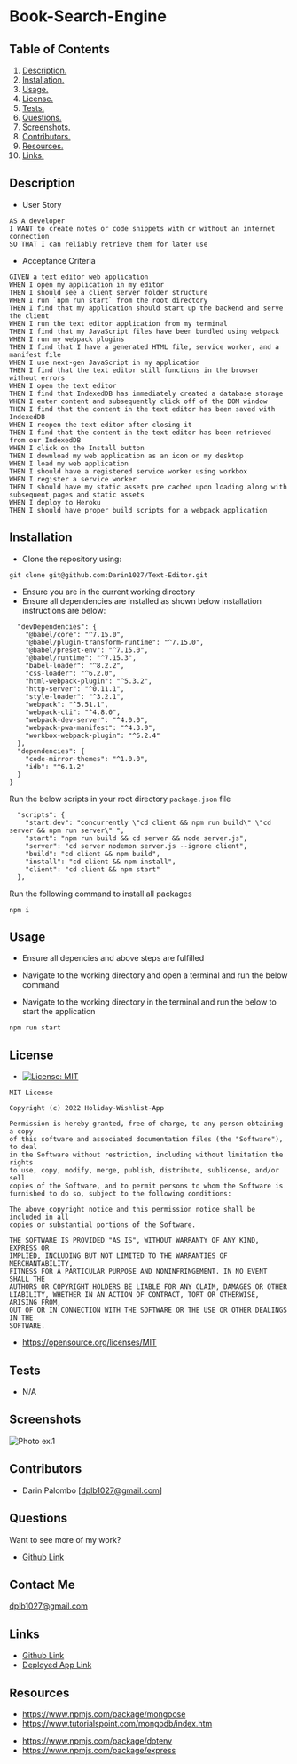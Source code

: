 # Book-Search-Engine

## Table of Contents

1. [ Description. ](#description)
2. [ Installation. ](#installation)
3. [ Usage. ](#usage)
4. [ License. ](#license)
5. [ Tests. ](#tests)
6. [ Questions. ](#questions)
7. [ Screenshots. ](#screenshots)
8. [ Contributors. ](#contributors)
9. [ Resources. ](#resources)
10. [ Links. ](#links)

## Description

- User Story

```
AS A developer
I WANT to create notes or code snippets with or without an internet connection
SO THAT I can reliably retrieve them for later use
```

- Acceptance Criteria

```
GIVEN a text editor web application
WHEN I open my application in my editor
THEN I should see a client server folder structure
WHEN I run `npm run start` from the root directory
THEN I find that my application should start up the backend and serve the client
WHEN I run the text editor application from my terminal
THEN I find that my JavaScript files have been bundled using webpack
WHEN I run my webpack plugins
THEN I find that I have a generated HTML file, service worker, and a manifest file
WHEN I use next-gen JavaScript in my application
THEN I find that the text editor still functions in the browser without errors
WHEN I open the text editor
THEN I find that IndexedDB has immediately created a database storage
WHEN I enter content and subsequently click off of the DOM window
THEN I find that the content in the text editor has been saved with IndexedDB
WHEN I reopen the text editor after closing it
THEN I find that the content in the text editor has been retrieved from our IndexedDB
WHEN I click on the Install button
THEN I download my web application as an icon on my desktop
WHEN I load my web application
THEN I should have a registered service worker using workbox
WHEN I register a service worker
THEN I should have my static assets pre cached upon loading along with subsequent pages and static assets
WHEN I deploy to Heroku
THEN I should have proper build scripts for a webpack application
```

## Installation

- Clone the repository using:

```
git clone git@github.com:Darin1027/Text-Editor.git
```

- Ensure you are in the current working directory
- Ensure all dependencies are installed as shown below installation instructions are below:

```
  "devDependencies": {
    "@babel/core": "^7.15.0",
    "@babel/plugin-transform-runtime": "^7.15.0",
    "@babel/preset-env": "^7.15.0",
    "@babel/runtime": "^7.15.3",
    "babel-loader": "^8.2.2",
    "css-loader": "^6.2.0",
    "html-webpack-plugin": "^5.3.2",
    "http-server": "^0.11.1",
    "style-loader": "^3.2.1",
    "webpack": "^5.51.1",
    "webpack-cli": "^4.8.0",
    "webpack-dev-server": "^4.0.0",
    "webpack-pwa-manifest": "^4.3.0",
    "workbox-webpack-plugin": "^6.2.4"
  },
  "dependencies": {
    "code-mirror-themes": "^1.0.0",
    "idb": "^6.1.2"
  }
}

```

Run the below scripts in your root directory `package.json` file

```
  "scripts": {
    "start:dev": "concurrently \"cd client && npm run build\" \"cd server && npm run server\" ",
    "start": "npm run build && cd server && node server.js",
    "server": "cd server nodemon server.js --ignore client",
    "build": "cd client && npm build",
    "install": "cd client && npm install",
    "client": "cd client && npm start"
  },
```

Run the following command to install all packages

```
npm i
```

## Usage

- Ensure all depencies and above steps are fulfilled
- Navigate to the working directory and open a terminal and run the below command

- Navigate to the working directory in the terminal and run the below to start the application

```
npm run start
```

## License

- [![License: MIT](https://img.shields.io/badge/License-MIT-yellow.svg)](https://opensource.org/licenses/MIT)

```
MIT License

Copyright (c) 2022 Holiday-Wishlist-App

Permission is hereby granted, free of charge, to any person obtaining a copy
of this software and associated documentation files (the "Software"), to deal
in the Software without restriction, including without limitation the rights
to use, copy, modify, merge, publish, distribute, sublicense, and/or sell
copies of the Software, and to permit persons to whom the Software is
furnished to do so, subject to the following conditions:

The above copyright notice and this permission notice shall be included in all
copies or substantial portions of the Software.

THE SOFTWARE IS PROVIDED "AS IS", WITHOUT WARRANTY OF ANY KIND, EXPRESS OR
IMPLIED, INCLUDING BUT NOT LIMITED TO THE WARRANTIES OF MERCHANTABILITY,
FITNESS FOR A PARTICULAR PURPOSE AND NONINFRINGEMENT. IN NO EVENT SHALL THE
AUTHORS OR COPYRIGHT HOLDERS BE LIABLE FOR ANY CLAIM, DAMAGES OR OTHER
LIABILITY, WHETHER IN AN ACTION OF CONTRACT, TORT OR OTHERWISE, ARISING FROM,
OUT OF OR IN CONNECTION WITH THE SOFTWARE OR THE USE OR OTHER DEALINGS IN THE
SOFTWARE.
```

- https://opensource.org/licenses/MIT

## Tests

- N/A

## Screenshots

![Photo ex.1](./images/Screenshot%202023-01-14%20052305.png)

## Contributors

- Darin Palombo [dplb1027@gmail.com]

## Questions

Want to see more of my work?

- [Github Link](https://github.com/Darin1027)
  <br/>

## Contact Me

dplb1027@gmail.com

## Links

- [Github Link](https://github.com/Darin1027/Text-Editor)
- [Deployed App Link](https://sheltered-earth-99345.herokuapp.com/)

## Resources

- https://www.npmjs.com/package/mongoose
- https://www.tutorialspoint.com/mongodb/index.htm

* https://www.npmjs.com/package/dotenv
* https://www.npmjs.com/package/express
